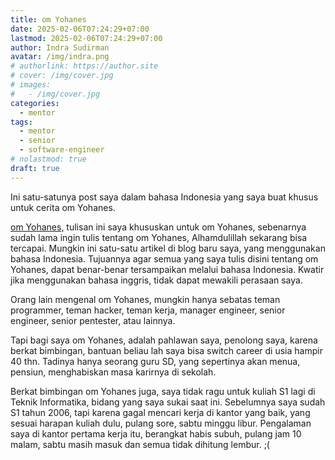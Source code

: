 ```yaml
---
title: om Yohanes
date: 2025-02-06T07:24:29+07:00
lastmod: 2025-02-06T07:24:29+07:00
author: Indra Sudirman
avatar: /img/indra.png
# authorlink: https://author.site
# cover: /img/cover.jpg
# images:
#   - /img/cover.jpg
categories:
  - mentor
tags:
  - mentor
  - senior
  - software-engineer
# nolastmod: true
draft: true
---
```


Ini satu-satunya post saya dalam bahasa Indonesia yang saya buat khusus untuk cerita om Yohanes.

<!--more-->

[om Yohanes,](https://www.facebook.com/yohanes) tulisan ini saya khususkan untuk om Yohanes, sebenarnya sudah lama ingin tulis tentang om Yohanes, Alhamdulillah sekarang bisa tercapai. Mungkin ini satu-satu artikel di blog baru saya, yang menggunakan bahasa Indonesia. Tujuannya agar semua yang saya tulis disini tentang om Yohanes, dapat benar-benar tersampaikan melalui bahasa Indonesia. Kwatir jika menggunakan bahasa inggris, tidak dapat mewakili perasaan saya.

Orang lain mengenal om Yohanes, mungkin hanya sebatas teman programmer, teman hacker, teman kerja, manager engineer, senior engineer, senior pentester, atau lainnya.

Tapi bagi saya om Yohanes, adalah pahlawan saya, penolong saya, karena berkat bimbingan, bantuan beliau lah saya bisa switch career di usia hampir 40 thn. Tadinya hanya seorang guru SD, yang sepertinya akan menua, pensiun, menghabiskan masa karirnya di sekolah.

Berkat bimbingan om Yohanes juga, saya tidak ragu untuk kuliah S1 lagi di Teknik Informatika, bidang yang saya sukai saat ini. Sebelumnya saya sudah S1 tahun 2006, tapi karena gagal mencari kerja di kantor yang baik, yang sesuai harapan kuliah dulu, pulang sore, sabtu minggu libur. Pengalaman saya di kantor pertama kerja itu, berangkat habis subuh, pulang jam 10 malam, sabtu masih masuk dan semua tidak dihitung lembur. ;(
